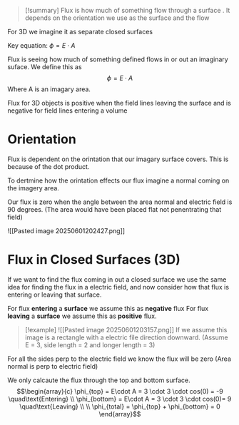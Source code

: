 
>[!summary]
Flux is how much of something flow through a surface
.
It depends on the orientation we use as the surface and the flow 
>
For 3D we imagine it as separate closed surfaces 
>
Key equation:
$\phi = E\cdot A$

Flux is seeing how much of something defined flows in or out an imaginary suface. 
We define this as $$\phi = E\cdot A$$Where A is an imagary area.

 Flux for 3D objects is positive when the field lines leaving the surface and is negative for field lines entering a volume
# Orientation 
Flux is dependent on the orintation that our imagary surface covers. This is because of the dot product.

To dertmine how the orintation effects our flux imagine a normal coming on the imagery area.

Our flux is zero when the angle between the area normal and electric field is 90 degrees. (The area would have been placed flat not penentrating that field)

![[Pasted image 20250601202427.png]]

# Flux in Closed Surfaces (3D)
If we want to find the flux coming in out a closed surface we use the same idea  for finding the flux in a electric field, and now consider how that flux is entering or leaving that surface.

For flux **entering** a **surface** we assume this as **negative** flux
For flux **leaving** a **surface** we assume this as **positive** flux.

>[!example]
![[Pasted image 20250601203157.png]]
If we assume this image is a rectangle with a electric file direction downward. (Assume E = 3, side length = 2 and longer length = 3)
>
For all the sides perp to the electric field we know the flux will be zero (Area normal is perp to electric field)
>
We only calcaute the flux through the top and bottom surface.
$$\begin{array}{c} 
\phi_{top} = E\cdot A =  3 \cdot 3 \cdot cos(0) = -9 
\quad\text{Entering} \\
\phi_{bottom} = E\cdot A = 3 \cdot 3 \cdot cos(0)= 9 \quad\text{Leaving} \\ \\
\phi_{total} = \phi_{top} + \phi_{bottom} = 0
\end{array}$$
